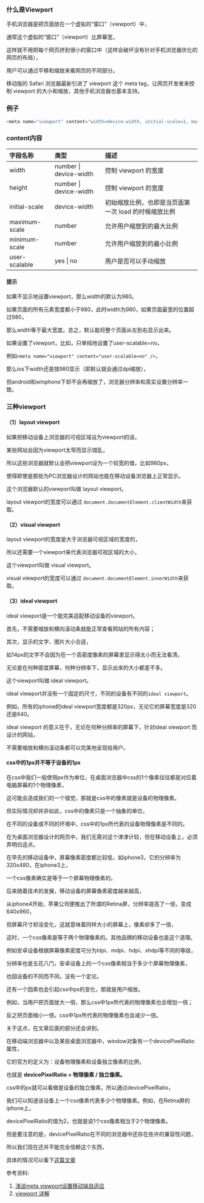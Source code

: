 ### 什么是Viewport

手机浏览器是把页面放在一个虚拟的“窗口”（viewport）中，

通常这个虚拟的“窗口”（viewport）比屏幕宽，

这样就不用把每个网页挤到很小的窗口中（这样会破坏没有针对手机浏览器优化的网页的布局），

用户可以通过平移和缩放来看网页的不同部分。

移动版的 Safari 浏览器最新引进了 viewport 这个 meta tag，让网页开发者来控制 viewport 的大小和缩放，其他手机浏览器也基本支持。

### 例子
```javascript
<meta name="viewport" content="width=device-width, initial-scale=1, maximum-scale=1" />
```
### content内容
| 字段名称   | 类型      |描述      |
| :----- | :------ | :------ |
| width | number \| device-width| 控制 viewport 的宽度|
| height | number \| device-width| 控制 viewport 的宽度|
| initial-scale | device-width| 初始缩放比例，也即是当页面第一次 load 的时候缩放比例|
| maximum-scale | number | 允许用户缩放到的最大比例|
| minimum-scale | number | 允许用户缩放到的最小比例|
| user-scalable | yes \| no | 用户是否可以手动缩放|
>

#### 提示

如果不显示地设置viewport，那么width的默认为980。

如果页面的所有元素宽度都小于980，此时width为980，如果页面最宽的位置超过980，

那么width等于最大宽度。总之，默认能将整个页面从左到右显示出来。

如果设置了viewport，比如，只单纯地设置了user-scalable=no，

例如`<meta name="viewport" content="user-scalable=no" />`，

那么ios下width还是按980显示（即默认就会通过dpi缩放），

但android和winphone下却不会再缩放了，浏览器分辨率和真实设置分辨率一致。


### 三种viewport

#### （1）layout viewport

如果把移动设备上浏览器的可视区域设为viewport的话，

某些网站会因为viewport太窄而显示错乱，

所以这些浏览器就默认会把viewport设为一个较宽的值，比如980px，

使得即使是那些为PC浏览器设计的网站也能在移动设备浏览器上正常显示。

这个浏览器默认的viewport叫做 layout viewport。

layout viewport的宽度可以通过 `document.documentElement.clientWidth`来获取。

#### （2）visual viewport

layout viewport的宽度是大于浏览器可视区域的宽度的，

所以还需要一个viewport来代表浏览器可视区域的大小，

这个viewport叫做 visual viewport。

visual viewport的宽度可以通过 `document.documentElement.innerWidth`来获取。

#### （3）ideal viewport

ideal viewport是一个能完美适配移动设备的viewport。

首先，不需要缩放和横向滚动条就能正常查看网站的所有内容；

其次，显示的文字、图片大小合适，

如14px的文字不会因为在一个高密度像素的屏幕里显示得太小而无法看清，

无论是在何种密度屏幕，何种分辨率下，显示出来的大小都差不多。

这个viewport叫做 ideal viewport。

ideal viewport并没有一个固定的尺寸，不同的设备有不同的`ideal viewport`。

例如，所有的iphone的ideal viewport宽度都是320px，无论它的屏幕宽度是320还是640。

ideal viewport 的意义在于，无论在何种分辨率的屏幕下，针对ideal viewport 而设计的网站，

不需要缩放和横向滚动条都可以完美地呈现给用户。

#### css中的1px并不等于设备的1px

在css中我们一般使用px作为单位，在桌面浏览器中css的1个像素往往都是对应着电脑屏幕的1个物理像素，

这可能会造成我们的一个错觉，那就是css中的像素就是设备的物理像素。

但实际情况却并非如此，css中的像素只是一个抽象的单位，

在不同的设备或不同的环境中，css中的1px所代表的设备物理像素是不同的。

在为桌面浏览器设计的网页中，我们无需对这个津津计较，但在移动设备上，必须弄明白这点。

在早先的移动设备中，屏幕像素密度都比较低，如iphone3，它的分辨率为320x480，在iphone3上，

一个css像素确实是等于一个屏幕物理像素的。

后来随着技术的发展，移动设备的屏幕像素密度越来越高，

从iphone4开始，苹果公司便推出了所谓的Retina屏，分辨率提高了一倍，变成640x960，

但屏幕尺寸却没变化，这就意味着同样大小的屏幕上，像素却多了一倍，

这时，一个css像素是等于两个物理像素的。其他品牌的移动设备也是这个道理。

例如安卓设备根据屏幕像素密度可分为ldpi、mdpi、hdpi、xhdpi等不同的等级，

分辨率也是五花八门，安卓设备上的一个css像素相当于多少个屏幕物理像素，

也因设备的不同而不同，没有一个定论。

还有一个因素也会引起css中px的变化，那就是用户缩放。

例如，当用户把页面放大一倍，那么css中1px所代表的物理像素也会增加一倍；

反之把页面缩小一倍，css中1px所代表的物理像素也会减少一倍。

关于这点，在文章后面的部分还会讲到。

在移动端浏览器中以及某些桌面浏览器中，window对象有一个devicePixelRatio属性，

它的官方的定义为：设备物理像素和设备独立像素的比例，

也就是 **devicePixelRatio = 物理像素 / 独立像素。**

css中的px就可以看做是设备的独立像素，所以通过devicePixelRatio，

我们可以知道该设备上一个css像素代表多少个物理像素。例如，在Retina屏的iphone上，

devicePixelRatio的值为2，也就是说1个css像素相当于2个物理像素。

但是要注意的是，devicePixelRatio在不同的浏览器中还存在些许的兼容性问题，

所以我们现在还并不能完全信赖这个东西，

具体的情况可以看下[这篇文章](https://www.quirksmode.org/blog/archives/2012/06/devicepixelrati.html)

参考资料:
1.  [浅谈meta viewport设置移动端自适应](http://blog.csdn.net/zhouziyu2011/article/details/60570547)
2. [viewport 详解](http://www.jianshu.com/p/5f7d2c89ae7b)
